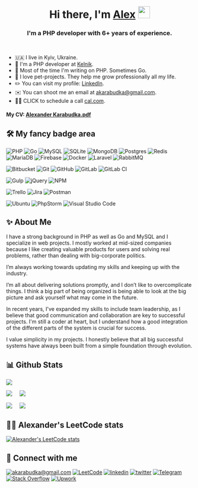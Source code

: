 
<h1 align="center">Hi there, I'm <a href="https://www.linkedin.com/in/akarabudka/" target="_blank">Alex</a> 
<img src="https://github.com/blackcater/blackcater/raw/main/images/Hi.gif" height="32"/></h1>
<h3 align="center">I'm a PHP developer with 6+ years of experience.</h3>

<br>

- 🇺🇦 I live in Kyiv, Ukraine.
- 🐍 I'm a PHP developer at [Kelnik](https://www.kelnik.de/).
- 🤖 Most of the time I'm writing on PHP. Sometimes Go.
- 🚀 I love pet-projects. They help me grow professionally all my life.
- ✏️ You can visit my profile: [LinkedIn](https://www.linkedin.com/in/akarabudka/).
- ✉️ You can shoot me an email at [akarabudka@gmail.com](mailto:akarabudka@gmail.com).
- 📖📲 CLICK to schedule a call [cal.com](https://cal.com/alexander-karabudka).

#### My CV: [Alexander Karabudka.pdf](https://raw.githubusercontent.com/akrbdk/akrbdk/main/CV.pdf)

## 🛠 My fancy badge area

![PHP](https://img.shields.io/badge/php-%23777BB4.svg?style=for-the-badge&logo=php&logoColor=white)
![Go](https://img.shields.io/badge/go-%2300ADD8.svg?style=for-the-badge&logo=go&logoColor=white)
![MySQL](https://img.shields.io/badge/mysql-%2300f.svg?style=for-the-badge&logo=mysql&logoColor=white)
![SQLite](https://img.shields.io/badge/sqlite-%2307405e.svg?style=for-the-badge&logo=sqlite&logoColor=white)
![MongoDB](https://img.shields.io/badge/MongoDB-%234ea94b.svg?style=for-the-badge&logo=mongodb&logoColor=white)
![Postgres](https://img.shields.io/badge/postgres-%23316192.svg?style=for-the-badge&logo=postgresql&logoColor=white)
![Redis](https://img.shields.io/badge/redis-%23DD0031.svg?style=for-the-badge&logo=redis&logoColor=white)
![MariaDB](https://img.shields.io/badge/MariaDB-003545?style=for-the-badge&logo=mariadb&logoColor=white)
![Firebase](https://img.shields.io/badge/Firebase-039BE5?style=for-the-badge&logo=Firebase&logoColor=white)
![Docker](https://img.shields.io/badge/docker-%230db7ed.svg?style=for-the-badge&logo=docker&logoColor=white)
![Laravel](https://img.shields.io/badge/laravel-%23FF2D20.svg?style=for-the-badge&logo=laravel&logoColor=white)
![RabbitMQ](https://img.shields.io/badge/Rabbitmq-FF6600?style=for-the-badge&logo=rabbitmq&logoColor=white)

![Bitbucket](https://img.shields.io/badge/bitbucket-%230047B3.svg?style=for-the-badge&logo=bitbucket&logoColor=white)
![Git](https://img.shields.io/badge/git-%23F05033.svg?style=for-the-badge&logo=git&logoColor=white)
![GitHub](https://img.shields.io/badge/github-%23121011.svg?style=for-the-badge&logo=github&logoColor=white)
![GitLab](https://img.shields.io/badge/gitlab-%23181717.svg?style=for-the-badge&logo=gitlab&logoColor=white)
![GitLab CI](https://img.shields.io/badge/gitlab%20ci-%23181717.svg?style=for-the-badge&logo=gitlab&logoColor=white)

![Gulp](https://img.shields.io/badge/GULP-%23CF4647.svg?style=for-the-badge&logo=gulp&logoColor=white)
![jQuery](https://img.shields.io/badge/jquery-%230769AD.svg?style=for-the-badge&logo=jquery&logoColor=white)
![NPM](https://img.shields.io/badge/NPM-%23CB3837.svg?style=for-the-badge&logo=npm&logoColor=white)

![Trello](https://img.shields.io/badge/Trello-%23026AA7.svg?style=for-the-badge&logo=Trello&logoColor=white)
![Jira](https://img.shields.io/badge/jira-%230A0FFF.svg?style=for-the-badge&logo=jira&logoColor=white)
![Postman](https://img.shields.io/badge/Postman-FF6C37?style=for-the-badge&logo=postman&logoColor=white)

![Ubuntu](https://img.shields.io/badge/Ubuntu-E95420?style=for-the-badge&logo=ubuntu&logoColor=white)
![PhpStorm](https://img.shields.io/badge/phpstorm-143?style=for-the-badge&logo=phpstorm&logoColor=black&color=black&labelColor=darkorchid)
![Visual Studio Code](https://img.shields.io/badge/Visual%20Studio%20Code-0078d7.svg?style=for-the-badge&logo=visual-studio-code&logoColor=white)


## ✨ About Me

I have a strong background in PHP as well as Go and MySQL and I specialize in web projects.
I mostly worked at mid-sized companies because I like creating valuable products for users
and solving real problems, rather than dealing with big-corporate politics.

I’m always working towards updating my skills and keeping up with the industry.

I’m all about delivering solutions promptly, and I don’t like to overcomplicate things. I think
a big part of being organized is being able to look at the big picture and ask yourself what
may come in the future.

In recent years, I've expanded my skills to include team leadership, as I believe that
good communication and collaboration are key to successful projects. I'm still a coder at
heart, but I understand how a good integration of the different parts of the system is
crucial for success.

I value simplicity in my projects. I honestly believe that all big successful systems have
always been built from a simple foundation through evolution.

## 📊 Github Stats

<!--- 
![Metrics](https://metrics.lecoq.io/akrbdk?template=classic&base.community=0&base.metadata=0&isocalendar=1&languages=1&leetcode=1&base=header%2C%20activity%2C%20community%2C%20repositories%2C%20metadata&base.indepth=false&base.hireable=false&base.skip=false&isocalendar=false&isocalendar.duration=full-year&languages=false&languages.limit=20&languages.threshold=0%25&languages.other=false&languages.colors=github&languages.sections=most-used&languages.indepth=false&languages.analysis.timeout=15&languages.analysis.timeout.repositories=7.5&languages.categories=markup%2C%20programming&languages.recent.categories=markup%2C%20programming&languages.recent.load=300&languages.recent.days=300&leetcode=false&leetcode.user=sanyakarabudka&leetcode.sections=solved%2C%20skills%2C%20recent&leetcode.limit.skills=10&leetcode.limit.recent=3&config.timezone=Europe%2FMoscow&config.display=large)
--->
 
![](http://github-profile-summary-cards.vercel.app/api/cards/profile-details?username=akrbdk&theme=darcula)

![](http://github-profile-summary-cards.vercel.app/api/cards/repos-per-language?username=akrbdk&theme=darcula)&nbsp;&nbsp;&nbsp;&nbsp;&nbsp;![](http://github-profile-summary-cards.vercel.app/api/cards/most-commit-language?username=akrbdk&theme=darcula)

![](http://github-profile-summary-cards.vercel.app/api/cards/stats?username=akrbdk&theme=darcula)&nbsp;&nbsp;&nbsp;&nbsp;&nbsp;![](http://github-profile-summary-cards.vercel.app/api/cards/productive-time?username=akrbdk&theme=darcula&utcOffset=8)

## 👨‍💻 Alexander's LeetCode stats

[![Alexander's LeetCode stats](https://leetcode-stats-six.vercel.app/api?username=sanyakarabudka&theme=dark)](https://github.com/KnlnKS/leetcode-stats)

## 🤝 Connect with me

[![akarabudka@gmail.com](https://img.shields.io/badge/akarabudka@gmail.com%20-%23E62B1E.svg?&style=for-the-badge&logo=mail.ru&logoColor=white)](mailto:akarabudka@gmail.com) 
[![LeetCode](https://img.shields.io/badge/LeetCode-000000?style=for-the-badge&logo=LeetCode&logoColor=#d16c06)](https://leetcode.com/sanyakarabudka/)
[![linkedin](https://img.shields.io/badge/linkedin%20-%230077B5.svg?&style=for-the-badge&logo=linkedin&logoColor=white)](https://www.linkedin.com/in/akarabudka/) 
[![twitter](https://img.shields.io/badge/akarabudka%20-%231DA1F2.svg?&style=for-the-badge&logo=Twitter&logoColor=white)](https://twitter.com/alexoff_s) 
[![Telegram](https://img.shields.io/badge/Telegram-2CA5E0?style=for-the-badge&logo=telegram&logoColor=white)](https://t.me/alexander_s4)
[![Stack Overflow](https://img.shields.io/badge/-Stackoverflow-FE7A16?style=for-the-badge&logo=stack-overflow&logoColor=white)](https://stackoverflow.com/users/11660447/alexander-krabudka)
[![Upwork](https://img.shields.io/badge/UpWork-6FDA44?style=for-the-badge&logo=Upwork&logoColor=white)](https://www.upwork.com/freelancers/~01a751a9be71f064f5)
